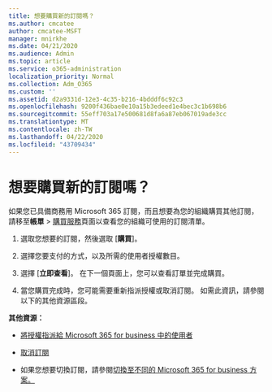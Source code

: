 ```yaml
---
title: 想要購買新的訂閱嗎？
ms.author: cmcatee
author: cmcatee-MSFT
manager: mnirkhe
ms.date: 04/21/2020
ms.audience: Admin
ms.topic: article
ms.service: o365-administration
localization_priority: Normal
ms.collection: Adm_O365
ms.custom: ''
ms.assetid: d2a9331d-12e3-4c35-b216-4bdddf6c92c3
ms.openlocfilehash: 9200f436bae0e10a15b3edeed1e4bec3c1b698b6
ms.sourcegitcommit: 55eff703a17e500681d8fa6a87eb067019ade3cc
ms.translationtype: MT
ms.contentlocale: zh-TW
ms.lasthandoff: 04/22/2020
ms.locfileid: "43709434"
---
```

# <a name="looking-to-buy-a-new-subscription"></a>想要購買新的訂閱嗎？

如果您已具備商務用 Microsoft 365 訂閱，而且想要為您的組織購買其他訂閱，請移至**帳單** \> [購買服務](https://go.microsoft.com/fwlink/p/?linkid=868433)頁面以查看您的組織可使用的訂閱清單。
 
1. 選取您想要的訂閱，然後選取 [**購買**]。

2. 選擇您要支付的方式，以及所需的使用者授權數目。

3. 選擇 [**立即查看**]。 在下一個頁面上，您可以查看訂單並完成購買。

4. 當您購買完成時，您可能需要重新指派授權或取消訂閱。 如需此資訊，請參閱以下的其他資源區段。

 **其他資源：**
  
- [將授權指派給 Microsoft 365 for business 中的使用者](https://docs.microsoft.com/office365/admin/subscriptions-and-billing/assign-licenses-to-users)
    
- [取消訂閱](https://docs.microsoft.com/office365/admin/subscriptions-and-billing/cancel-your-subscription)
    
- 如果您想要切換訂閱，請參閱[切換至不同的 Microsoft 365 for business 方案。](https://docs.microsoft.com/office365/admin/subscriptions-and-billing/switch-to-a-different-plan)